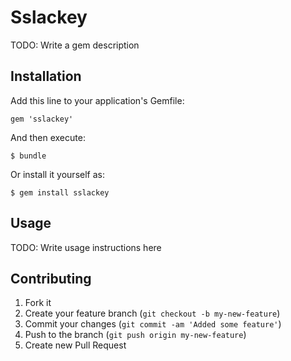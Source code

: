 # Sslackey

TODO: Write a gem description

## Installation

Add this line to your application's Gemfile:

    gem 'sslackey'

And then execute:

    $ bundle

Or install it yourself as:

    $ gem install sslackey

## Usage

TODO: Write usage instructions here

## Contributing

1. Fork it
2. Create your feature branch (`git checkout -b my-new-feature`)
3. Commit your changes (`git commit -am 'Added some feature'`)
4. Push to the branch (`git push origin my-new-feature`)
5. Create new Pull Request
